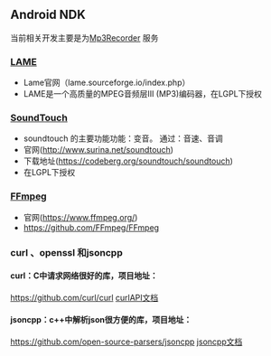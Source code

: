 ## Android NDK

当前相关开发主要是为[Mp3Recorder](https://github.com/SheTieJun/Mp3Recorder) 服务

### [LAME](lame)

- Lame官网（lame.sourceforge.io/index.php）
- LAME是一个高质量的MPEG音频层III (MP3)编码器，在LGPL下授权

### [SoundTouch](soundTouch)

- soundtouch 的主要功能功能：变音。  通过：音速、音调
- 官网(http://www.surina.net/soundtouch)
- 下载地址(https://codeberg.org/soundtouch/soundtouch)
- 在LGPL下授权

### [FFmpeg](ffmpeg)

- 官网(https://www.ffmpeg.org/)
- https://github.com/FFmpeg/FFmpeg


### curl 、openssl 和jsoncpp
#### curl：C中请求网络很好的库，项目地址：
https://github.com/curl/curl
[curlAPI文档](https://curl.se/libcurl/c/)


#### jsoncpp：c++中解析json很方便的库，项目地址：
https://github.com/open-source-parsers/jsoncpp
[jsoncpp文档](http://open-source-parsers.github.io/jsoncpp-docs/doxygen/index.html)
